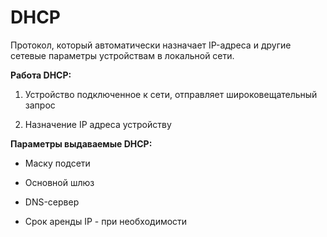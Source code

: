 # DHCP

Протокол, который автоматически назначает IP-адреса и другие сетевые параметры устройствам в локальной сети.



**Работа DHCP:**

1. Устройство подключенное к сети, отправляет широковещательный запрос

2.  Назначение IP адреса устройству 



**Параметры выдаваемые DHCP:**

- Маску подсети

- Основной шлюз 

- DNS-сервер

- Срок аренды IP - при необходимости


